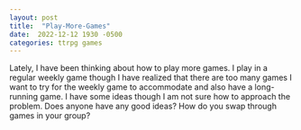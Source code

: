 ```yaml
---
layout: post
title:  "Play-More-Games"
date:  2022-12-12 1930 -0500
categories: ttrpg games
---
```

Lately, I have been thinking about how to play more games. I play in a regular weekly game though I have realized that there are too many games I want to try for the weekly game to accommodate and also have a long-running game. I have some ideas though I am not sure how to approach the problem. Does anyone have any good ideas? How do you swap through games in your group?

